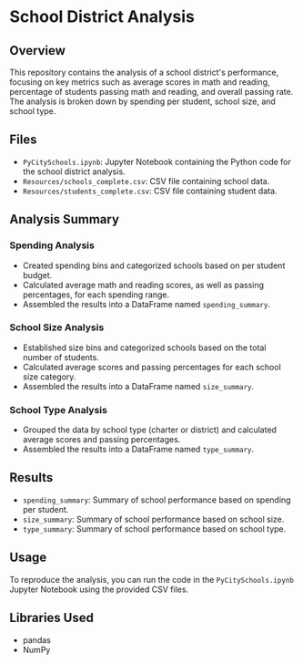 # School District Analysis

## Overview

This repository contains the analysis of a school district's performance, focusing on key metrics such as average scores in math and reading, percentage of students passing math and reading, and overall passing rate. The analysis is broken down by spending per student, school size, and school type.

## Files

- `PyCitySchools.ipynb`: Jupyter Notebook containing the Python code for the school district analysis.
- `Resources/schools_complete.csv`: CSV file containing school data.
- `Resources/students_complete.csv`: CSV file containing student data.

## Analysis Summary

### Spending Analysis

- Created spending bins and categorized schools based on per student budget.
- Calculated average math and reading scores, as well as passing percentages, for each spending range.
- Assembled the results into a DataFrame named `spending_summary`.

### School Size Analysis

- Established size bins and categorized schools based on the total number of students.
- Calculated average scores and passing percentages for each school size category.
- Assembled the results into a DataFrame named `size_summary`.

### School Type Analysis

- Grouped the data by school type (charter or district) and calculated average scores and passing percentages.
- Assembled the results into a DataFrame named `type_summary`.

## Results

- `spending_summary`: Summary of school performance based on spending per student.
- `size_summary`: Summary of school performance based on school size.
- `type_summary`: Summary of school performance based on school type.

## Usage

To reproduce the analysis, you can run the code in the `PyCitySchools.ipynb` Jupyter Notebook using the provided CSV files.

## Libraries Used

- pandas
- NumPy
